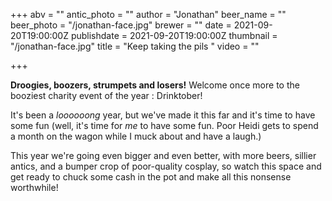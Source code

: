 +++
abv = ""
antic_photo = ""
author = "Jonathan"
beer_name = ""
beer_photo = "/jonathan-face.jpg"
brewer = ""
date = 2021-09-20T19:00:00Z
publishdate = 2021-09-20T19:00:00Z
thumbnail = "/jonathan-face.jpg"
title = "Keep taking the pils "
video = ""

+++

__Droogies, boozers, strumpets and losers!__ Welcome once more to the booziest charity event of the year : Drinktober!

It's been a _loooooong_ year, but we've made it this far and it's time to have some fun (well, it's time for _me_ to have some fun. Poor Heidi gets to spend a month on the wagon while I muck about and have a laugh.) 

This year we're going even bigger and even better, with more beers, sillier antics, and a bumper crop of poor-quality cosplay, so watch this space and get ready to chuck some cash in the pot and make all this nonsense worthwhile!